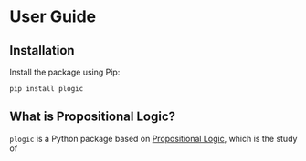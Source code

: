 
# User Guide



## Installation

Install the package using Pip:

```
pip install plogic
```



## What is Propositional Logic?

`plogic` is a Python package based on [Propositional Logic](1), which is the
study of 




[1]: https://en.wikipedia.org/wiki/Propositional_calculus
